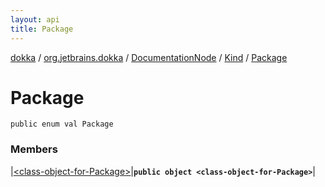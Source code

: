 ```yaml
---
layout: api
title: Package
---
```

[dokka](../../../../index.html) / [org.jetbrains.dokka](../../../index.html) / [DocumentationNode](../../index.html) / [Kind](../index.html) / [Package](index.html)


# Package



```
public enum val Package
```


### Members


|[&lt;class-object-for-Package&gt;](_class-object-for-Package_.html)|**`public object <class-object-for-Package>`**|

